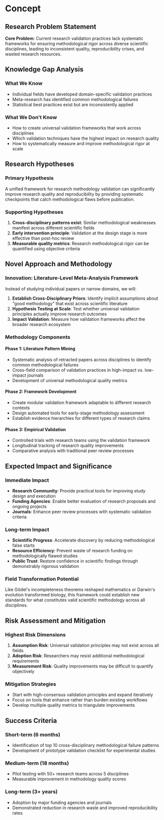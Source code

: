 # Concept

## Research Problem Statement

**Core Problem**: Current research validation practices lack systematic frameworks for ensuring methodological rigor across diverse scientific disciplines, leading to inconsistent quality, reproducibility crises, and wasted research resources.

## Knowledge Gap Analysis

### What We Know

* Individual fields have developed domain-specific validation practices
* Meta-research has identified common methodological failures
* Statistical best practices exist but are inconsistently applied

### What We Don't Know

* How to create universal validation frameworks that work across disciplines
* Which validation techniques have the highest impact on research quality
* How to systematically measure and improve methodological rigor at scale

## Research Hypotheses

### Primary Hypothesis

A unified framework for research methodology validation can significantly improve research quality and reproducibility by providing systematic checkpoints that catch methodological flaws before publication.

### Supporting Hypotheses

1. **Cross-disciplinary patterns exist**: Similar methodological weaknesses manifest across different scientific fields
2. **Early intervention principle**: Validation at the design stage is more effective than post-hoc review
3. **Measurable quality metrics**: Research methodological rigor can be quantified using objective criteria

## Novel Approach and Methodology

### Innovation: Literature-Level Meta-Analysis Framework

Instead of studying individual papers or narrow domains, we will:

1. **Establish Cross-Disciplinary Priors**: Identify implicit assumptions about "good methodology" that exist across scientific literature
2. **Hypothesis Testing at Scale**: Test whether universal validation principles actually improve research outcomes
3. **Impact Validation**: Measure how validation frameworks affect the broader research ecosystem

### Methodology Components

#### Phase 1: Literature Pattern Mining

* Systematic analysis of retracted papers across disciplines to identify common methodological failures
* Cross-field comparison of validation practices in high-impact vs. low-impact journals
* Development of universal methodological quality metrics

#### Phase 2: Framework Development

* Create modular validation framework adaptable to different research contexts
* Design automated tools for early-stage methodology assessment
* Establish evidence hierarchies for different types of research claims

#### Phase 3: Empirical Validation

* Controlled trials with research teams using the validation framework
* Longitudinal tracking of research quality improvements
* Comparative analysis with traditional peer review processes

## Expected Impact and Significance

### Immediate Impact

* **Research Community**: Provide practical tools for improving study design and execution
* **Funding Agencies**: Enable better evaluation of research proposals and ongoing projects
* **Journals**: Enhance peer review processes with systematic validation criteria

### Long-term Impact

* **Scientific Progress**: Accelerate discovery by reducing methodological false starts
* **Resource Efficiency**: Prevent waste of research funding on methodologically flawed studies
* **Public Trust**: Restore confidence in scientific findings through demonstrably rigorous validation

### Field Transformation Potential

Like Gödel's incompleteness theorems reshaped mathematics or Darwin's evolution transformed biology, this framework could establish new standards for what constitutes valid scientific methodology across all disciplines.

## Risk Assessment and Mitigation

### Highest Risk Dimensions

1. **Assumption Risk**: Universal validation principles may not exist across all fields
2. **Adoption Risk**: Researchers may resist additional methodological requirements
3. **Measurement Risk**: Quality improvements may be difficult to quantify objectively

### Mitigation Strategies

* Start with high-consensus validation principles and expand iteratively
* Focus on tools that enhance rather than burden existing workflows
* Develop multiple quality metrics to triangulate improvements

## Success Criteria

### Short-term (6 months)

* Identification of top 10 cross-disciplinary methodological failure patterns
* Development of prototype validation checklist for experimental studies

### Medium-term (18 months)

* Pilot testing with 50+ research teams across 5 disciplines
* Measurable improvement in methodology quality scores

### Long-term (3+ years)

* Adoption by major funding agencies and journals
* Demonstrated reduction in research waste and improved reproducibility rates